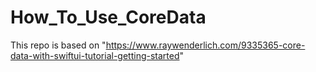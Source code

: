 # How_To_Use_CoreData
This repo is based on "https://www.raywenderlich.com/9335365-core-data-with-swiftui-tutorial-getting-started" 
